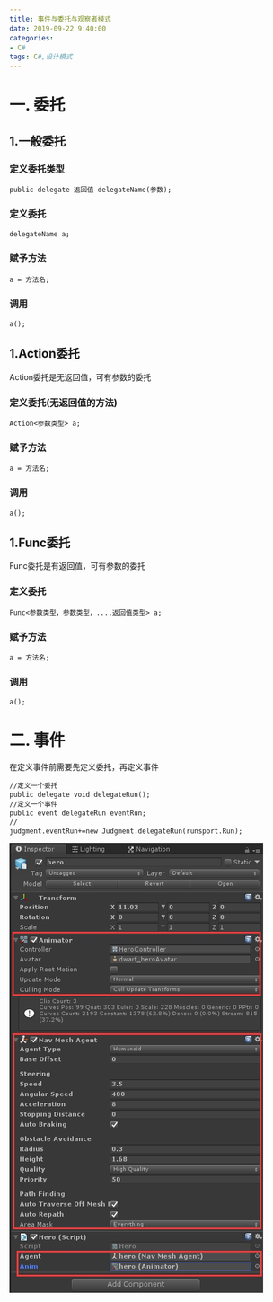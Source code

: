 ```yaml
---
title: 事件与委托与观察者模式
date: 2019-09-22 9:40:00
categories:
- C#
tags: C#,设计模式
---
```


# 一. 委托
## 1.一般委托
### 定义委托类型
```
public delegate 返回值 delegateName(参数);
```
### 定义委托
```
delegateName a;
```
### 赋予方法
```
a = 方法名;
```
### 调用
```
a();
```

## 1.Action委托
Action委托是无返回值，可有参数的委托
### 定义委托(无返回值的方法)
```
Action<参数类型> a;
```
### 赋予方法
```
a = 方法名;
```
### 调用
```
a();
```

## 1.Func委托
Func委托是有返回值，可有参数的委托
### 定义委托
```
Func<参数类型，参数类型，....返回值类型> a;
```
### 赋予方法
```
a = 方法名;
```
### 调用
```
a();
```



# 二. 事件
在定义事件前需要先定义委托，再定义事件
```
//定义一个委托
public delegate void delegateRun();
//定义一个事件
public event delegateRun eventRun;
//
judgment.eventRun+=new Judgment.delegateRun(runsport.Run);
```





![hero_inspector](https://github.com/qiuqiu714/qiuqiu714.github.io/blob/master/_posts/images/hero_Inspector.jpg?raw=true)
